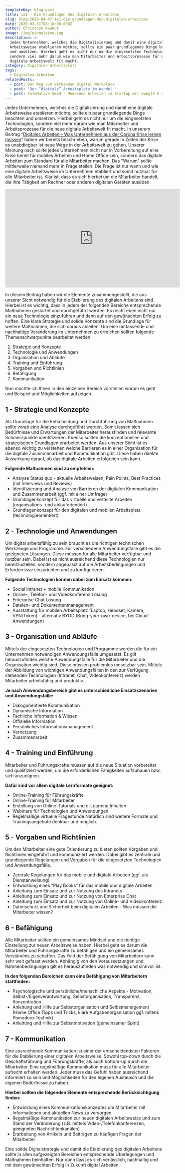 ```yaml
---
templateKey: blog-post
title: 1x1 - Die Grundlagen des digitalen Arbeitens
slug: blog/2020-04-07-1x1-die-grundlagen-des-digitalen-arbeitens
date: 2020-03-31T08:16:00.000Z
author: Christoph Rauhut
image: /img/einmaleins.jpg
description: >-
  Jedes Unternehmen, welches die Digitalisierung und damit eine digitale
  Arbeitsweise etablieren möchte, sollte ein paar grundlegende Dinge beachten
  und umsetzen. Hierbei geht es nicht nur um die eingesetzten Technologien,
  sondern viel mehr darum wie man Mitarbeiter und Arbeitsprozesse für die neue
  digitale Arbeitswelt fit macht.
category: Digitaler Arbeitsplatz
tags:
  - Digitales Arbeiten
relatedPosts:
  - post: Der Weg zum wirksamen Digital Workplace
  - post: 'Der “digitale” Arbeitsplatz im Wandel '
  - post: EntoNative GmbH - Modernes Arbeiten im Startup mit Google G Suite
---
```

Jedes Unternehmen, welches die Digitalisierung und damit eine digitale Arbeitsweise etablieren möchte, sollte ein paar grundlegende Dinge beachten und umsetzen. Hierbei geht es nicht nur um die eingesetzten Technologien, sondern viel mehr darum wie man Mitarbeiter und Arbeitsprozesse für die neue digitale Arbeitswelt fit macht. In unserem Beitrag “[Digitales Arbeiten – Was Unternehmen aus der Corona Krise lernen müssen](https://www.realexperts.de/blog/2020-03-20-digitales-arbeiten-%E2%80%93-was-unternehmen-aus-der-corona-krise-lernen-m%C3%BCssen/)” haben wir bereits beschrieben, warum gerade in Zeiten der Krise es unabdingbar ist neue Wege in der Arbeitswelt zu gehen. Unserer Meinung nach sollte jedes Unternehmen nicht nur in Vorbereitung auf eine Krise bereit für mobiles Arbeiten und Home Office sein, sondern das digitale Arbeiten zum Standard für alle Mitarbeiter machen. Das “Warum” sollte mittlerweile niemand mehr in Frage stellen. Die Frage ist nur wann und wie eine digitale Arbeitsweise im Unternehmen etabliert und somit nutzbar für alle Mitarbeiter ist. Klar ist, dass es sich hierbei um die Mitarbeiter handelt, die ihre Tätigkeit am Rechner oder anderen digitalen Geräten ausüben. 

<iframe width="560" height="315" src="https://www.youtube.com/embed/CxNyLTrThzY" frameborder="0" allow="accelerometer; autoplay; encrypted-media; gyroscope; picture-in-picture" allowfullscreen></iframe>

In diesem Beitrag haben wir die Elemente zusammengestellt, die aus unserer Sicht notwendig für die Etablierung des digitalen Arbeitens sind. Hierbei ist es wichtig, dass in jedem der folgenden Bereiche entsprechende Maßnahmen gestartet und durchgeführt werden. Es reicht eben nicht nur ein neue Technologie einzuführen und dann auf den gewünschten Erfolg zu hoffen. Eine klare Strategie und solide Konzepte sind die Grundlage für weitere Maßnahmen, die sich daraus ableiten. Um eine umfassende und nachhaltige Veränderung im Unternehmen zu erreichen sollten folgende Themenschwerpunkte bearbeitet werden:

1. Strategie und Konzepte
2. Technologie und Anwendungen
3. Organisation und Abläufe
4. Training und Einführung
5. Vorgaben und Richtlinien
6. Befähigung
7. Kommunikation

Nun möchte ich Ihnen in den einzelnen Bereich vorstellen worum es geht und Beispiel und Möglichkeiten aufzeigen.

## 1 - Strategie und Konzepte

Als Grundlage für die Entscheidung und Durchführung von Maßnahmen sollte vorab eine Analyse durchgeführt werden. Somit lassen sich Bedürfnisse und Erwartungen der Mitarbeiter herausfinden und relevante Schmerzpunkte identifizieren. Ebenso sollten die konzeptionellen und strategischen Grundlagen erarbeitet werden. Aus unserer Sicht ist es ebenso wichtig zu verstehen welche Barrieren es in einer Organisation für die digitale Zusammenarbeit und Kommunikation gibt. Diese haben direkte Auswirkung darauf, ob das digitale Arbeiten erfolgreich sein kann. 

**Folgende Maßnahmen sind zu empfehlen:** 

* Analyse Status quo - aktuelle Arbeitsweisen, Pain Points, Best Practices (mit Interviews und Reviews) 
* Identifizierung und Analyse von Barrieren der digitalen Kommunikation und Zusammenarbeit (ggf. mit einer Umfrage) 
* Grundlagenkonzept für das virtuelle und verteilte Arbeiten (organisations- und ablauforientiert) 
* Grundlagenkonzept für den digitalen und mobilen Arbeitsplatz (technologieorientiert)

## 2 - Technologie und Anwendungen

Um digital arbeitsfähig zu sein braucht es die richtigen technischen Werkzeuge und Programme. Für verschiedene Anwendungsfälle gibt es die geeigneten Lösungen. Diese müssen für alle Mitarbeiter verfügbar und nutzbar sein. Dabei ist es nicht ausreichend diese Technologien nur bereitzustellen, sondern angepasst auf die Arbeitsbedingungen und Erfordernisse einzurichten und zu konfigurieren.

**Folgende Technologien können dabei zum Einsatz kommen:** 

* Social Intranet + mobile Kommunikation 
* Online-, Telefon- und Videokonferenz Lösung 
* Enterprise Chat Lösung 
* Dateien- und Dokumentenmanagement
* Ausstattung für mobilen Arbeitsplatz (Laptop, Headset, Kamera, VPN/Token) - alternativ BYOD (Bring-your-own-device, bei Cloud-Anwendungen)

## 3 - Organisation und Abläufe

Mittels der eingesetzten Technologien und Programme werden die für ein Unternehmen notwendigen Anwendungsfälle umgesetzt. Es gilt herauszufinden welche Anwendungsfälle für die Mitarbeiter und die Organisation wichtig sind. Diese müssen problemlos umsetzbar sein. Mittels der Abbildung von wichtigen Anwendungsfällen in den zur Verfügung stehenden Technologien (Intranet, Chat, Videokonferenz) werden Mitarbeiter arbeitsfähig und produktiv. 

**Je nach Anwendungsbereich gibt es unterschiedliche Einsatzszenarien und Anwendungsfälle:** 

* Dialogorientierte Kommunikation 
* Dynamische Information 
* Fachliche Information & Wissen 
* Offizielle Information 
* Persönliches Informationsmanagement 
* Vernetzung 
* Zusammenarbeit

## 4 - Training und Einführung

Mitarbeiter und Führungskräfte müssen auf die neue Situation vorbereitet und qualifiziert werden, um die erforderlichen Fähigkeiten aufzubauen bzw. sich anzueignen. 

**Dafür sind vor allem digitale Lernformate geeignet:** 
* Online-Training für Führungskräfte 
* Online-Training für Mitarbeiter 
* Erstellung von Online-Tutorials und e-Learning Inhalten 
* Webinare für Technologien und Anwendungen 
* Regelmäßige virtuelle Fragestunde Natürlich sind weitere Formate und Trainingsangebote denkbar und möglich.

## 5 - Vorgaben und Richtlinien

Um den Mitarbeiter eine gute Orientierung zu bieten sollten Vorgaben und Richtlinien eingeführt und kommuniziert werden. Dabei gibt es zentrale und grundlegende Regelungen und Vorgaben für die eingesetzten Technologien und Anwendungsfälle. 

* Zentrale Regelungen für das mobile und digitale Arbeiten (ggf. als Dienstanweisung) 
* Entwicklung eines “Play Books” für das mobile und digitale Arbeiten 
* Anleitung zum Einsatz und zur Nutzung des Intranets 
* Anleitung zum Einsatz und zur Nutzung von Enterprise Chat 
* Anleitung zum Einsatz und zur Nutzung von Online- und Videokonferenz 
* Datenschutz und Sicherheit beim digitalen Arbeiten - Was müssen die Mitarbeiter wissen?

## 6 - Befähigung

Alle Mitarbeiter sollten ein gemeinsames Mindset und die richtige Einstellung zur neuen Arbeitsweise haben. Hierbei geht es darum die Mitarbeiter und Führungskräfte zu befähigen und ein gemeinsames Verständnis zu schaffen. Das Feld der Befähigung von Mitarbeitern kann sehr weit gefasst werden. Abhängig von den Voraussetzungen und Rahmenbedingungen gilt es herauszufinden was notwendig und sinnvoll ist. 

**In den folgenden Bereichen kann eine Befähigung von Mitarbeitern stattfinden:** 

* Psychologische und persönliche/menschliche Aspekte - Motivation, Selbst-/Eigenverantwortung, Selbstorganisation, Transparenz, Konzentration 
* Anleitung und Hilfe zur Selbstorganisation und Selbstmanagement (Home Office Tipps und Tricks, klare Aufgabenorganisation ggf. mittels Pomodoro-Technik) 
* Anleitung und Hilfe zur Selbstmotivation (gemeinsamer Spirit)

## 7 - Kommunikation

Eine ausreichende Kommunikation ist einer der entscheidendsten Faktoren für die Etablierung einer digitalen Arbeitsweise. Sowohl top-down durch die Geschäftsführung und Führungskräfte, als auch bottom-up durch die Mitarbeiter. Eine regelmäßige Kommunikation muss für alle Mitarbeiter aufrecht erhalten werden. Jeder muss das Gefühl haben ausreichend informiert zu sein und Möglichkeiten für den eigenen Austausch und die eigenen Bedürfnisse zu haben. 

**Hierbei sollten die folgenden Elemente entsprechende Berücksichtigung finden:** 

* Entwicklung eines Kommunikationskonzeptes um Mitarbeiter mit Informationen und aktuellen News zu versorgen 
* Regelmäßige Kommunikation zur neuen digitalen Arbeitsweise und zum Stand der Veränderung (z.B. mittels Video-/Telefonkonferenzen, geeigneten Nachrichtenkanälen) 
* Erarbeitung von Artikeln und Beiträgen zu häufigen Fragen der Mitarbeiter 

Eine solide Digitalstrategie und damit die Etablierung des digitalen Arbeitens sollte in allen aufgezeigten Bereichen entsprechende Überlegungen und Maßnahmen beinhalten. Nur dann lässt es sich verlässlich, nachhaltig und mit dem gewünschten Erfolg in Zukunft digital Arbeiten.
